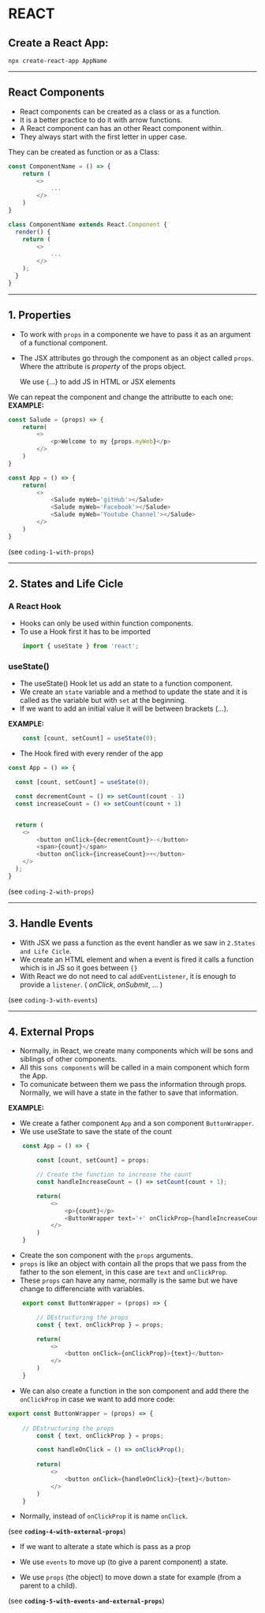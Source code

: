 # REACT

## Create a React App:
    npx create-react-app AppName

---
## React Components
- React components can be created as a class or as a function.
- It is a better practice to do it with arrow functions.
- A React component can has an other React component within.
- They always start with the first letter in upper case.

They can be created as function or as a Class:
```javascript
const ComponentName = () => {
    return (
        <>
            ...
        </>
    )
}
```
```javascript
class ComponentName extends React.Component {
  render() {
    return (
        <>
            ...
        </>
    );
  }
}
```
---
## 1. Properties
- To work with ``props`` in a componente we have to pass it as an argument of a functional component.
- The JSX attributes go through the component as an object called ``props``. Where the attribute is *property* of the props object.

    We use {...} to add JS in HTML or JSX elements

We can repeat the component and change the attributte to each one:
**EXAMPLE:**
```javascript
const Salude = (props) => {
    return(
        <>
            <p>Welcome to my {props.myWeb}</p>
        </>
    )
}

const App = () => {
    return(
        <>
            <Salude myWeb='gitHub'></Salude>
            <Salude myWeb='Facebook'></Salude>
            <Salude myWeb='Youtube Channel'></Salude>
        </>
    )
}
```
(see ``coding-1-with-props``)

---
## 2. States and Life Cicle
### A React Hook
- Hooks can only be used within function components.
- To use a Hook first it has to be imported

```javascript
    import { useState } from 'react';
```

### **useState()** 
- The useState() Hook let us add an state to a function component.
- We create an ``state`` variable and a method to update the state and it is called as the variable but with ``set`` at the beginning.
- If we want to add an initial value it will be between brackets (...).

**EXAMPLE:**
```javascript
    const [count, setCount] = useState(0);
```

- The Hook fired with every render of the app
```javascript
const App = () => {

  const [count, setCount] = useState(0);

  const decrementCount = () => setCount(count - 1)
  const increaseCount = () => setCount(count + 1)


  return (
    <>
        <button onClick={decrementCount}>-</button>
        <span>{count}</span>
        <button onClick={increaseCount}>+</button>
    </>
  );
}
```
(see ``coding-2-with-props``)

---

## 3. Handle Events
- With JSX we pass a function as the event handler as we saw in ``2.States and Life Cicle``.
- We create an HTML element and when a event is fired it calls a function which is in JS so it goes between ``{}``
- With React we do not need to cal ``addEventListener``, it is enough to provide a ``listener``. ( *onClick*, *onSubmit*, ... )

(see ``coding-3-with-events``)

---

## 4. External Props
- Normally, in React, we create many components which will be sons and siblings of other components.
- All this ``sons components`` will be called in a main component which form the App.
- To comunicate between them we pass the information through props. Normally, we will have a state in the father to save that information.

**EXAMPLE:**
- We create a father component ``App`` and a son component ``ButtonWrapper``.
- We use useState to save the state of the count
```javascript
    const App = () => {

        const [count, setCount] = props;

        // Create the function to increase the count
        const handleIncreaseCount = () => setCount(count + 1);

        return(
            <>
                <p>{count}</p>
                <ButtonWrapper text='+' onClickProp={handleIncreaseCount}/>
            </>
        )
    }
```

- Create the son component with the ``props`` arguments.
- ``props`` is like an object with contain all the props that we pass from the father to the son element, in this case are ``text`` and ``onClickProp``.
- These ``props`` can have any name, normally is the same but we have change to differenciate with variables.
```javascript
    export const ButtonWrapper = (props) => {

        // DEstructuring the props
        const { text, onClickProp } = props;    

        return(
            <>
                <button onClick={onClickProp}>{text}</button>
            </>
        )
    }
```
- We can also create a function in the son component and add there the ``onClickProp`` in case we want to add more code:
```javascript
export const ButtonWrapper = (props) => {
    
    // DEstructuring the props
        const { text, onClickProp } = props;    

        const handleOnClick = () => onClickProp();
        
        return(
            <>
                <button onClick={handleOnClick}>{text}</button>
            </>
        )
    }
```
- Normally, instead of ``onClickProp`` it is name ``onClick``.

(see **``coding-4-with-external-props``**)

- If we want to alterate a state which is pass as a prop 

- We use ``events`` to move up (to give a parent component) a state.
- We use ``props`` (the object) to move down a state for example (from a parent to a child).

(see **``coding-5-with-events-and-external-props``**)






